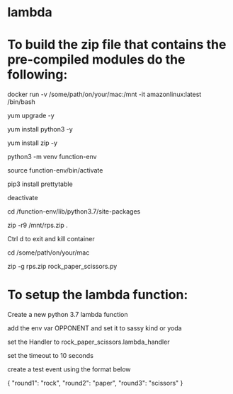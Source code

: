 # lambda

# To build the zip file that contains the pre-compiled modules do the following:

docker run -v /some/path/on/your/mac:/mnt -it amazonlinux:latest /bin/bash

yum upgrade -y

yum install python3 -y

yum install zip -y

python3 -m venv function-env

source function-env/bin/activate

pip3 install prettytable 

deactivate

cd /function-env/lib/python3.7/site-packages

zip -r9 /mnt/rps.zip .

Ctrl d to exit and kill container

cd /some/path/on/your/mac

zip -g rps.zip rock_paper_scissors.py

# To setup the lambda function:

Create a new python 3.7 lambda function

add the env var OPPONENT and set it to sassy kind or yoda

set the Handler to rock_paper_scissors.lambda_handler

set the timeout to 10 seconds

create a test event using the format below

{
	"round1": "rock",
	"round2": "paper",
	"round3": "scissors"
}
